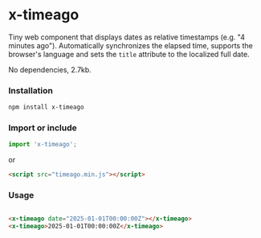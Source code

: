 x-timeago
=========

Tiny web component that displays dates as relative timestamps (e.g. "4 minutes ago"). Automatically synchronizes the
elapsed time, supports the browser's language and sets the `title` attribute to the localized full date.

No dependencies, 2.7kb.

### Installation

```bash
npm install x-timeago
```

### Import or include

```js
import 'x-timeago';
```

or

```html
<script src="timeago.min.js"></script>
```

### Usage

```html

<x-timeago date="2025-01-01T00:00:00Z"></x-timeago>
<x-timeago>2025-01-01T00:00:00Z</x-timeago>
```